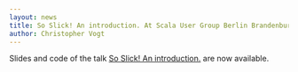 ```yaml
---
layout: news
title: So Slick! An introduction. At Scala User Group Berlin Brandenburg
author: Christopher Vogt
---
```

Slides and code of the talk <a href="/docs/#20131204_so_slick_an_introduction_at_scala_user_group_berlin_brandenburg">So Slick! An introduction.</a> are now available.
